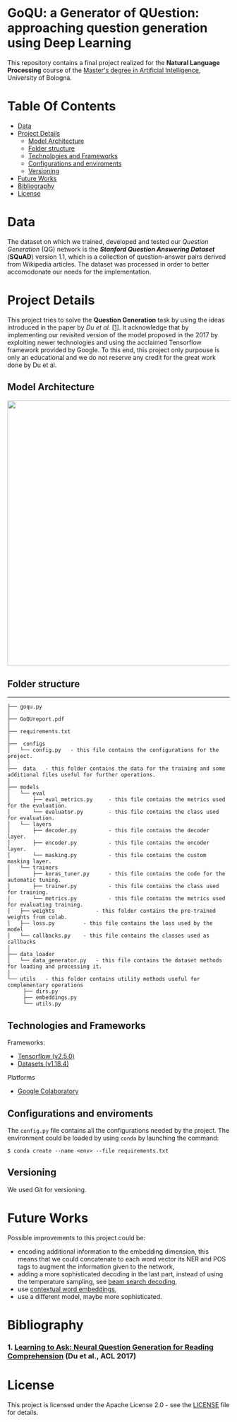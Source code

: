 # GoQU: a Generator of QUestion: approaching question generation using Deep Learning

This repository contains a final project realized for the **Natural Language Processing** course of the [Master's degree in Artificial Intelligence](https://corsi.unibo.it/2cycle/artificial-intelligence), University of Bologna.

# Table Of Contents

-  [Data](#data)
-  [Project Details](#project-details)
    -  [Model Architecture](#model-architecture)
    -  [Folder structure](#folder-structure)
    -  [Technologies and Frameworks](#technologies-and-frameworks)
    -  [Configurations and enviroments](#configurations-and-enviroments)
    -  [Versioning](#versioning)
 -  [Future Works](#future-works)
 -  [Bibliography](#bibliography)
 -  [License](#license)

# Data

The dataset on which we trained, developed and tested our *Question Generation* (QG) network is the ***Stanford Question Answering Dataset*** (**SQuAD**) version 1.1, which is a collection of question-answer pairs derived from Wikipedia articles. The dataset was processed in order to better accomodonate our needs for the implementation.

# Project Details

This project tries to solve the **Question Generation** task by using the ideas introduced in the paper by *Du et al.* [[1]](#1-learning-to-ask-neural-question-generation-for-reading-comprehensionhttpsaclanthologyorgp17-1123-du-et-al-acl-2017). It acknowledge that by implementing our revisited version of the model proposed in the 2017 by exploiting newer technologies and using the acclaimed Tensorflow framework provided by Google. To this end, this project only purpouse is only an educational and we do not reserve any credit for the great work done by Du et al.

## Model Architecture

<div align="center">

<img align="center" hight="600" width="600" src="https://github.com/Erhtric/neural-question-generation/blob/master/pictures/GoQU_architecture.jpg?raw=true">

</div>

## Folder structure
--------------

```
├── goqu.py
│
├── GoQUreport.pdf
│
├── requirements.txt
│
├──  configs
│   └── config.py   - this file contains the configurations for the project.
│
├──  data   - this folder contains the data for the training and some additional files useful for further operations.
│
├── models
│   └── eval
│       ├── eval_metrics.py     - this file contains the metrics used for the evaluation.
│       └── evaluator.py        - this file contains the class used for evaluation.
│   └── layers
│       ├── decoder.py          - this file contains the decoder layer.
│       ├── encoder.py          - this file contains the encoder layer.
│       └── masking.py          - this file contains the custom masking layer.
│   └── trainers
│       ├── keras_tuner.py      - this file contains the code for the automatic tuning.
│       ├── trainer.py          - this file contains the class used for training.
│       └── metrics.py          - this file contains the metrics used for evaluating training.
│   ├── weights             - this folder contains the pre-trained weights from colab.
│   ├── loss.py         - this file contains the loss used by the model
│   └── callbacks.py    - this file contains the classes used as callbacks
│
├── data_loader
│   └── data_generator.py   - this file contains the dataset methods for loading and processing it.
│
└── utils   - this folder contains utility methods useful for complementary operations
     ├── dirs.py
     ├── embeddings.py
     └── utils.py

```

## Technologies and Frameworks

Frameworks:
- [Tensorflow (v2.5.0)](https://www.tensorflow.org/)
- [Datasets (v1.18.4)](https://github.com/huggingface/datasets)

Platforms
- [Google Colaboratory]()

## Configurations and enviroments

The `config.py` file contains all the configurations needed by the project. The environment could be loaded by using `conda` by launching the command:
```shell
$ conda create --name <env> --file requirements.txt
```

## Versioning

We used Git for versioning.

# Future Works
Possible improvements to this project could be:
- encoding additional information to the embedding dimension, this means that we could concatenate to each word vector its NER and POS tags to augment the information given to the network,
- adding a more sophisticated decoding in the last part, instead of using the temperature sampling, see [beam search decoding](https://scholar.google.it/scholar?q=beam+search+decoding&hl=en&as_sdt=0&as_vis=1&oi=scholart),
- use [contextual word embeddings](https://scholar.google.it/scholar?hl=en&as_sdt=0%2C5&as_vis=1&q=contextual+word+embeddings&btnG=&oq=contextual+word),
- use a different model, maybe more sophisticated.

# Bibliography

### 1. [Learning to Ask: Neural Question Generation for Reading Comprehension](https://aclanthology.org/P17-1123) (Du et al., ACL 2017)

# License

This project is licensed under the Apache License 2.0 - see the [LICENSE](./LICENSE) file for details.
